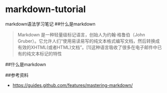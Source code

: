 # markdown-tutorial
markdown语法学习笔记
##什么是markdown
>Markdown 是一种轻量级标记语言，创始人为约翰·格鲁伯（John Gruber）。它允许人们“使用易读易写的纯文本格式编写文档，然后转换成有效的XHTML(或者HTML)文档”。[1]这种语言吸收了很多在电子邮件中已有的纯文本标记的特性

##什么是markdown

##参考资料
* https://guides.github.com/features/mastering-markdown/